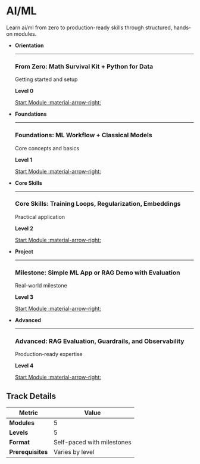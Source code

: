# AI/ML

Learn ai/ml from zero to production-ready skills through structured, hands-on modules.

<div class="grid cards" markdown>

-   **Orientation**

    ---

    ### From Zero: Math Survival Kit + Python for Data

    Getting started and setup

    **Level 0**

    [Start Module :material-arrow-right:](https://github.com/AyhamJo7/Zero-2-Pro/blob/main/05-ai-ml/ai-00-math-python.md)

-   **Foundations**

    ---

    ### Foundations: ML Workflow + Classical Models

    Core concepts and basics

    **Level 1**

    [Start Module :material-arrow-right:](https://github.com/AyhamJo7/Zero-2-Pro/blob/main/05-ai-ml/ai-01-classical-ml.md)

-   **Core Skills**

    ---

    ### Core Skills: Training Loops, Regularization, Embeddings

    Practical application

    **Level 2**

    [Start Module :material-arrow-right:](https://github.com/AyhamJo7/Zero-2-Pro/blob/main/05-ai-ml/ai-02-deeplearning-basics.md)

-   **Project**

    ---

    ### Milestone: Simple ML App or RAG Demo with Evaluation

    Real-world milestone

    **Level 3**

    [Start Module :material-arrow-right:](https://github.com/AyhamJo7/Zero-2-Pro/blob/main/05-ai-ml/ai-03-project-mlapp.md)

-   **Advanced**

    ---

    ### Advanced: RAG Evaluation, Guardrails, and Observability

    Production-ready expertise

    **Level 4**

    [Start Module :material-arrow-right:](https://github.com/AyhamJo7/Zero-2-Pro/blob/main/05-ai-ml/ai-04-advanced.md)

</div>

## Track Details

| Metric | Value |
|--------|-------|
| **Modules** | 5 |
| **Levels** | 5 |
| **Format** | Self-paced with milestones |
| **Prerequisites** | Varies by level |
